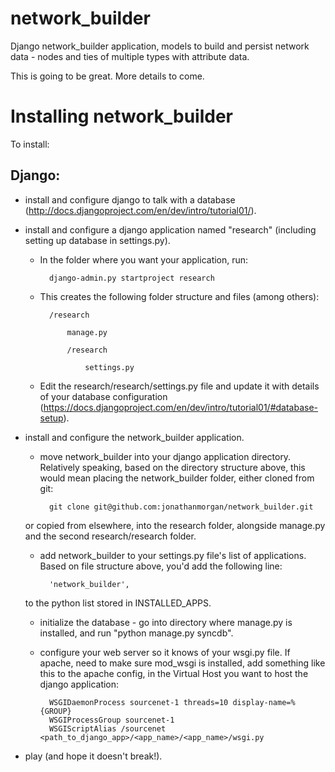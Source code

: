 network_builder
===============

Django network_builder application, models to build and persist network data - nodes and ties of multiple types with attribute data.

This is going to be great.  More details to come.

Installing network_builder
==========================

To install:

Django:
-------

* install and configure django to talk with a database (http://docs.djangoproject.com/en/dev/intro/tutorial01/).

* install and configure a django application named "research" (including setting up database in settings.py).

    * In the folder where you want your application, run:
    
			django-admin.py startproject research

    * This creates the following folder structure and files (among others):

        	/research

            	manage.py

            	/research

                	settings.py
    
    * Edit the research/research/settings.py file and update it with details of your database configuration (https://docs.djangoproject.com/en/dev/intro/tutorial01/#database-setup).

* install and configure the network_builder application.

    * move network_builder into your django application directory.  Relatively speaking, based on the directory structure above, this would mean placing the network_builder folder, either cloned from git:
        
        	git clone git@github.com:jonathanmorgan/network_builder.git
        
    or copied from elsewhere, into the research folder, alongside manage.py and the second research/research folder.
        
    * add network_builder to your settings.py file's list of applications.  Based on file structure above, you'd add the following line:

    	    'network_builder',  

    to the python list stored in INSTALLED_APPS.

    * initialize the database - go into directory where manage.py is installed, and run "python manage.py syncdb".

    * configure your web server so it knows of your wsgi.py file.  If apache, need to make sure mod_wsgi is installed, add something like this to the apache config, in the Virtual Host you want to host the django application:
    
    		WSGIDaemonProcess sourcenet-1 threads=10 display-name=%{GROUP}
    		WSGIProcessGroup sourcenet-1
    		WSGIScriptAlias /sourcenet <path_to_django_app>/<app_name>/<app_name>/wsgi.py
    
* play (and hope it doesn't break!).